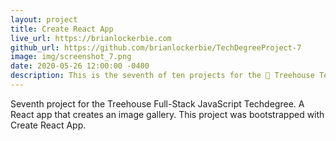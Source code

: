 ```yaml
---
layout: project
title: Create React App
live_url: https://brianlockerbie.com
github_url: https://github.com/brianlockerbie/TechDegreeProject-7
image: img/screenshot_7.png
date: 2020-05-26 12:00:00 -0400
description: This is the seventh of ten projects for the 🏡 Treehouse Techdegree Full Stack JavaScript. 
---
```

Seventh project for the Treehouse Full-Stack JavaScript Techdegree. A React app that creates an image gallery. This project was bootstrapped with Create React App.